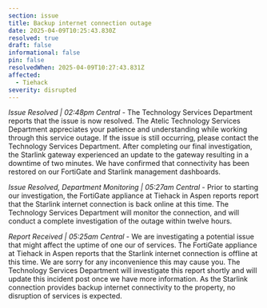 ```yaml
---
section: issue
title: Backup internet connection outage
date: 2025-04-09T10:25:43.830Z
resolved: true
draft: false
informational: false
pin: false
resolvedWhen: 2025-04-09T10:27:43.831Z
affected:
  - Tiehack
severity: disrupted
---
```

*Issue Resolved | 02:48pm Central* - The Technology Services Department reports that the issue is now resolved. The Atelic Technology Services Department appreciates your patience and understanding while working through this service outage. If the issue is still occurring, please contact the Technology Services Department. After completing our final investigation, the Starlink gateway experienced an update to the gateway resulting in a downtime of two minutes. We have confirmed that connectivity has been restored on our FortiGate and Starlink management dashboards.

*Issue Resolved, Department Monitoring | 05:27am Central* - Prior to starting our investigation, the FortiGate appliance at Tiehack in Aspen reports report that the Starlink internet connection is back online at this time. The Technology Services Department will monitor the connection, and will conduct a complete investigation of the outage within twelve hours.

*Report Received | 05:25am Central* - We are investigating a potential issue that might affect the uptime of one our of services. The FortiGate appliance at Tiehack in Aspen reports that the Starlink internet connection is offline at this time. We are sorry for any inconvenience this may cause you. The Technology Services Department will investigate this report shortly and will update this incident post once we have more information. As the Starlink connection provides backup internet connectivity to the property, no disruption of services is expected.